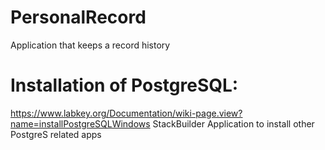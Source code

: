 # PersonalRecord
 Application that keeps a record history

# Installation of PostgreSQL: 
https://www.labkey.org/Documentation/wiki-page.view?name=installPostgreSQLWindows
StackBuilder Application to install other PostgreS related  apps